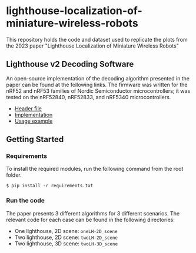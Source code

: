 # lighthouse-localization-of-miniature-wireless-robots
This repository holds the code and dataset used to replicate the plots from the 2023 paper "Lighthouse Localization of Miniature Wireless Robots"

## Lighthouse v2 Decoding Software

An open-source implementation of the decoding algorithm presented in the paper can be found at the following links. The firmware was written for the nRF52 and nRF53 families of Nordic Semiconductor microcontrollers; it was tested on the nRF52840, nRF52833, and nRF5340 microcontrollers.
- [Header file](https://github.com/DotBots/DotBot-firmware/blob/main/bsp/lh2.h)
- [Implementation](https://github.com/DotBots/DotBot-firmware/blob/main/bsp/nrf/lh2.c)
- [Usage example](https://github.com/DotBots/DotBot-firmware/blob/main/projects/01bsp_lighthouse/01bsp_lighthouse.c)

## Getting Started

### Requirements
To install the required modules, run the following command from the root folder.

`$ pip install -r requirements.txt`

### Run the code

The paper presents 3 different algorithms for 3 different scenarios. The relevant code for each case can be found in the following directories:
- One lighthouse, 2D scene: `oneLH-2D_scene`
- Two lighthouse, 2D scene: `twoLH-2D_scene`
- Two lighthouse, 3D scene: `twoLH-3D_scene`


